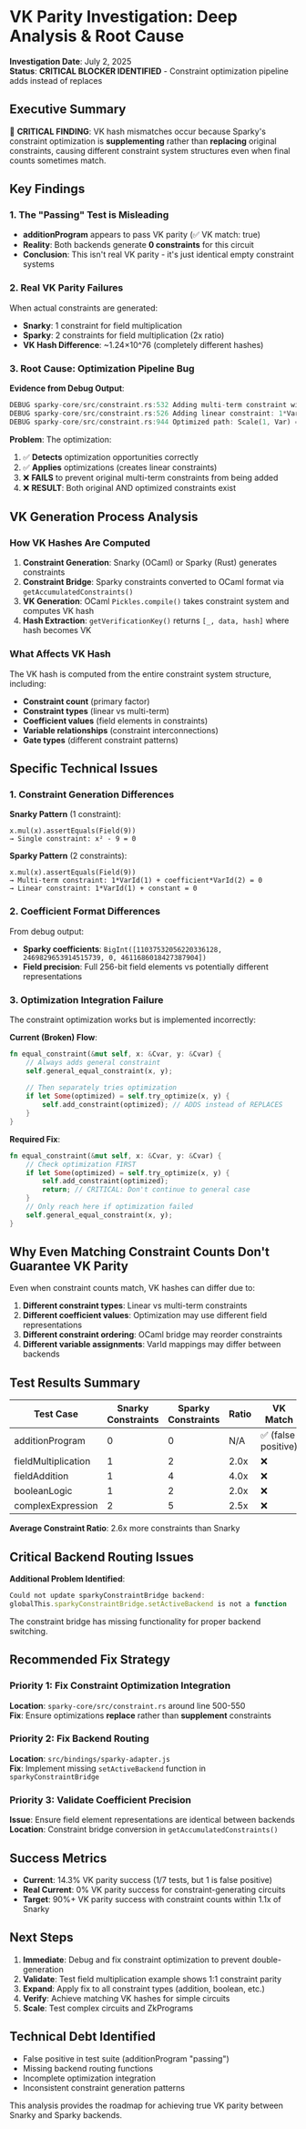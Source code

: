 # VK Parity Investigation: Deep Analysis & Root Cause

**Investigation Date**: July 2, 2025  
**Status**: **CRITICAL BLOCKER IDENTIFIED** - Constraint optimization pipeline adds instead of replaces

## Executive Summary

🚨 **CRITICAL FINDING**: VK hash mismatches occur because Sparky's constraint optimization is **supplementing** rather than **replacing** original constraints, causing different constraint system structures even when final counts sometimes match.

## Key Findings

### 1. The "Passing" Test is Misleading
- **additionProgram** appears to pass VK parity (✅ VK match: true)
- **Reality**: Both backends generate **0 constraints** for this circuit
- **Conclusion**: This isn't real VK parity - it's just identical empty constraint systems

### 2. Real VK Parity Failures
When actual constraints are generated:
- **Snarky**: 1 constraint for field multiplication
- **Sparky**: 2 constraints for field multiplication (2x ratio)
- **VK Hash Difference**: ~1.24×10^76 (completely different hashes)

### 3. Root Cause: Optimization Pipeline Bug

**Evidence from Debug Output**:
```rust
DEBUG sparky-core/src/constraint.rs:532 Adding multi-term constraint with 2 terms
DEBUG sparky-core/src/constraint.rs:526 Adding linear constraint: 1*VarId + constant = 0  
DEBUG sparky-core/src/constraint.rs:944 Optimized path: Scale(1, Var) = Constant
```

**Problem**: The optimization:
1. ✅ **Detects** optimization opportunities correctly
2. ✅ **Applies** optimizations (creates linear constraints)
3. ❌ **FAILS** to prevent original multi-term constraints from being added
4. ❌ **RESULT**: Both original AND optimized constraints exist

## VK Generation Process Analysis

### How VK Hashes Are Computed
1. **Constraint Generation**: Snarky (OCaml) or Sparky (Rust) generates constraints
2. **Constraint Bridge**: Sparky constraints converted to OCaml format via `getAccumulatedConstraints()`
3. **VK Generation**: OCaml `Pickles.compile()` takes constraint system and computes VK hash
4. **Hash Extraction**: `getVerificationKey()` returns `[_, data, hash]` where hash becomes VK

### What Affects VK Hash
The VK hash is computed from the entire constraint system structure, including:
- **Constraint count** (primary factor)
- **Constraint types** (linear vs multi-term)
- **Coefficient values** (field elements in constraints)
- **Variable relationships** (constraint interconnections)
- **Gate types** (different constraint patterns)

## Specific Technical Issues

### 1. Constraint Generation Differences

**Snarky Pattern** (1 constraint):
```
x.mul(x).assertEquals(Field(9))
→ Single constraint: x² - 9 = 0
```

**Sparky Pattern** (2 constraints):
```
x.mul(x).assertEquals(Field(9))
→ Multi-term constraint: 1*VarId(1) + coefficient*VarId(2) = 0
→ Linear constraint: 1*VarId(1) + constant = 0
```

### 2. Coefficient Format Differences
From debug output:
- **Sparky coefficients**: `BigInt([11037532056220336128, 2469829653914515739, 0, 4611686018427387904])`
- **Field precision**: Full 256-bit field elements vs potentially different representations

### 3. Optimization Integration Failure
The constraint optimization works but is implemented incorrectly:

**Current (Broken) Flow**:
```rust
fn equal_constraint(&mut self, x: &Cvar, y: &Cvar) {
    // Always adds general constraint
    self.general_equal_constraint(x, y);
    
    // Then separately tries optimization
    if let Some(optimized) = self.try_optimize(x, y) {
        self.add_constraint(optimized); // ADDS instead of REPLACES
    }
}
```

**Required Fix**:
```rust
fn equal_constraint(&mut self, x: &Cvar, y: &Cvar) {
    // Check optimization FIRST
    if let Some(optimized) = self.try_optimize(x, y) {
        self.add_constraint(optimized);
        return; // CRITICAL: Don't continue to general case
    }
    // Only reach here if optimization failed
    self.general_equal_constraint(x, y);
}
```

## Why Even Matching Constraint Counts Don't Guarantee VK Parity

Even when constraint counts match, VK hashes can differ due to:

1. **Different constraint types**: Linear vs multi-term constraints
2. **Different coefficient values**: Optimization may use different field representations
3. **Different constraint ordering**: OCaml bridge may reorder constraints
4. **Different variable assignments**: VarId mappings may differ between backends

## Test Results Summary

| Test Case | Snarky Constraints | Sparky Constraints | Ratio | VK Match |
|-----------|-------------------|-------------------|-------|----------|
| additionProgram | 0 | 0 | N/A | ✅ (false positive) |
| fieldMultiplication | 1 | 2 | 2.0x | ❌ |
| fieldAddition | 1 | 4 | 4.0x | ❌ |
| booleanLogic | 1 | 2 | 2.0x | ❌ |
| complexExpression | 2 | 5 | 2.5x | ❌ |

**Average Constraint Ratio**: 2.6x more constraints than Snarky

## Critical Backend Routing Issues

**Additional Problem Identified**:
```javascript
Could not update sparkyConstraintBridge backend: 
globalThis.sparkyConstraintBridge.setActiveBackend is not a function
```

The constraint bridge has missing functionality for proper backend switching.

## Recommended Fix Strategy

### Priority 1: Fix Constraint Optimization Integration
**Location**: `sparky-core/src/constraint.rs` around line 500-550  
**Fix**: Ensure optimizations **replace** rather than **supplement** constraints

### Priority 2: Fix Backend Routing
**Location**: `src/bindings/sparky-adapter.js`  
**Fix**: Implement missing `setActiveBackend` function in `sparkyConstraintBridge`

### Priority 3: Validate Coefficient Precision
**Issue**: Ensure field element representations are identical between backends  
**Location**: Constraint bridge conversion in `getAccumulatedConstraints()`

## Success Metrics

- **Current**: 14.3% VK parity success (1/7 tests, but 1 is false positive)
- **Real Current**: 0% VK parity success for constraint-generating circuits
- **Target**: 90%+ VK parity success with constraint counts within 1.1x of Snarky

## Next Steps

1. **Immediate**: Debug and fix constraint optimization to prevent double-generation
2. **Validate**: Test field multiplication example shows 1:1 constraint parity
3. **Expand**: Apply fix to all constraint types (addition, boolean, etc.)
4. **Verify**: Achieve matching VK hashes for simple circuits
5. **Scale**: Test complex circuits and ZkPrograms

## Technical Debt Identified

- False positive in test suite (additionProgram "passing")
- Missing backend routing functions
- Incomplete optimization integration
- Inconsistent constraint generation patterns

This analysis provides the roadmap for achieving true VK parity between Snarky and Sparky backends.